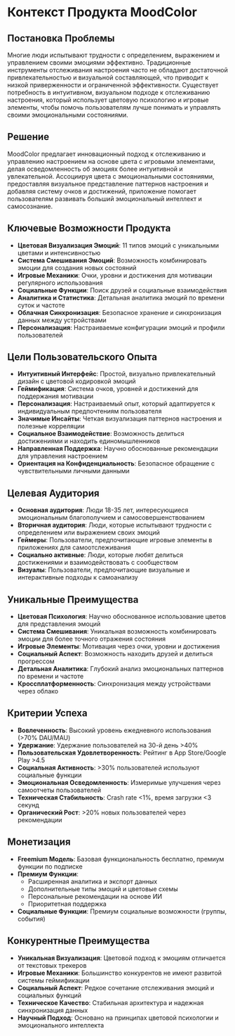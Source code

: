 # Контекст Продукта MoodColor

## Постановка Проблемы
Многие люди испытывают трудности с определением, выражением и управлением своими эмоциями эффективно. Традиционные инструменты отслеживания настроения часто не обладают достаточной привлекательностью и визуальной составляющей, что приводит к низкой приверженности и ограниченной эффективности. Существует потребность в интуитивном, визуальном подходе к отслеживанию настроения, который использует цветовую психологию и игровые элементы, чтобы помочь пользователям лучше понимать и управлять своими эмоциональными состояниями.

## Решение
MoodColor предлагает инновационный подход к отслеживанию и управлению настроением на основе цвета с игровыми элементами, делая осведомленность об эмоциях более интуитивной и увлекательной. Ассоциируя цвета с эмоциональными состояниями, предоставляя визуальное представление паттернов настроения и добавляя систему очков и достижений, приложение помогает пользователям развивать больший эмоциональный интеллект и самосознание.

## Ключевые Возможности Продукта
- **Цветовая Визуализация Эмоций**: 11 типов эмоций с уникальными цветами и интенсивностью
- **Система Смешивания Эмоций**: Возможность комбинировать эмоции для создания новых состояний
- **Игровые Механики**: Очки, уровни и достижения для мотивации регулярного использования
- **Социальные Функции**: Поиск друзей и социальные взаимодействия
- **Аналитика и Статистика**: Детальная аналитика эмоций по времени суток и частоте
- **Облачная Синхронизация**: Безопасное хранение и синхронизация данных между устройствами
- **Персонализация**: Настраиваемые конфигурации эмоций и профили пользователей

## Цели Пользовательского Опыта
- **Интуитивный Интерфейс**: Простой, визуально привлекательный дизайн с цветовой кодировкой эмоций
- **Геймификация**: Система очков, уровней и достижений для поддержания мотивации
- **Персонализация**: Настраиваемый опыт, который адаптируется к индивидуальным предпочтениям пользователя
- **Значимые Инсайты**: Четкая визуализация паттернов настроения и полезные корреляции
- **Социальное Взаимодействие**: Возможность делиться достижениями и находить единомышленников
- **Направленная Поддержка**: Научно обоснованные рекомендации для управления настроением
- **Ориентация на Конфиденциальность**: Безопасное обращение с чувствительными личными данными

## Целевая Аудитория
- **Основная аудитория**: Люди 18-35 лет, интересующиеся эмоциональным благополучием и самосовершенствованием
- **Вторичная аудитория**: Люди, которые испытывают трудности с определением или выражением своих эмоций
- **Геймеры**: Пользователи, предпочитающие игровые элементы в приложениях для самоотслеживания
- **Социально активные**: Люди, которые любят делиться достижениями и взаимодействовать с сообществом
- **Визуалы**: Пользователи, предпочитающие визуальные и интерактивные подходы к самоанализу

## Уникальные Преимущества
- **Цветовая Психология**: Научно обоснованное использование цветов для представления эмоций
- **Система Смешивания**: Уникальная возможность комбинировать эмоции для более точного отражения состояния
- **Игровые Элементы**: Мотивация через очки, уровни и достижения
- **Социальный Аспект**: Возможность находить друзей и делиться прогрессом
- **Детальная Аналитика**: Глубокий анализ эмоциональных паттернов по времени и частоте
- **Кроссплатформенность**: Синхронизация между устройствами через облако

## Критерии Успеха
- **Вовлеченность**: Высокий уровень ежедневного использования (>70% DAU/MAU)
- **Удержание**: Удержание пользователей на 30-й день >40%
- **Пользовательская Удовлетворенность**: Рейтинг в App Store/Google Play >4.5
- **Социальная Активность**: >30% пользователей используют социальные функции
- **Эмоциональная Осведомленность**: Измеримые улучшения через самоотчеты пользователей
- **Техническая Стабильность**: Crash rate <1%, время загрузки <3 секунд
- **Органический Рост**: >20% новых пользователей через рекомендации

## Монетизация
- **Freemium Модель**: Базовая функциональность бесплатно, премиум функции по подписке
- **Премиум Функции**: 
  - Расширенная аналитика и экспорт данных
  - Дополнительные типы эмоций и цветовые схемы
  - Персональные рекомендации на основе ИИ
  - Приоритетная поддержка
- **Социальные Функции**: Премиум социальные возможности (группы, события)

## Конкурентные Преимущества
- **Уникальная Визуализация**: Цветовой подход к эмоциям отличается от текстовых трекеров
- **Игровые Механики**: Большинство конкурентов не имеют развитой системы геймификации
- **Социальный Аспект**: Редкое сочетание отслеживания эмоций и социальных функций
- **Техническое Качество**: Стабильная архитектура и надежная синхронизация данных
- **Научный Подход**: Основано на принципах цветовой психологии и эмоционального интеллекта 
